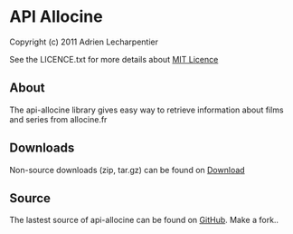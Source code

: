 API Allocine
============
Copyright (c) 2011 Adrien Lecharpentier

See the LICENCE.txt for more details about [MIT Licence]

About
-----
The api-allocine library gives easy way to retrieve information about films and 
series from allocine.fr

Downloads
---------
Non-source downloads (zip, tar.gz) can be found on [Download]

Source
------
The lastest source of api-allocine can be found on [GitHub]. Make a fork..

[MIT Licence]: https://github.com/alecharp/api-allocine/raw/master/LICENCE.txt
[GitHub]: https://github.com/alecharp/api-allocine
[Download]: https://github.com/alecharp/api-allocine/downloads
